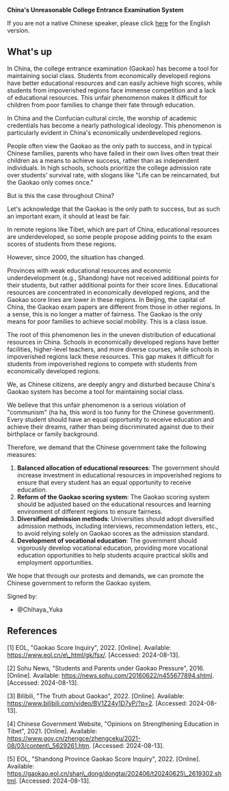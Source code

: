 **China's Unreasonable College Entrance Examination System**

If you are not a native Chinese speaker, please click [here](README\_EN.md) for the English version.

## What's up

In China, the college entrance examination (Gaokao) has become a tool for maintaining social class. Students from economically developed regions have better educational resources and can easily achieve high scores, while students from impoverished regions face immense competition and a lack of educational resources. This unfair phenomenon makes it difficult for children from poor families to change their fate through education.

In China and the Confucian cultural circle, the worship of academic credentials has become a nearly pathological ideology. This phenomenon is particularly evident in China's economically underdeveloped regions.

People often view the Gaokao as the only path to success, and in typical Chinese families, parents who have failed in their own lives often treat their children as a means to achieve success, rather than as independent individuals. In high schools, schools prioritize the college admission rate over students' survival rate, with slogans like "Life can be reincarnated, but the Gaokao only comes once."

But is this the case throughout China?

Let's acknowledge that the Gaokao is the only path to success, but as such an important exam, it should at least be fair.

In remote regions like Tibet, which are part of China, educational resources are underdeveloped, so some people propose adding points to the exam scores of students from these regions.

However, since 2000, the situation has changed.

Provinces with weak educational resources and economic underdevelopment (e.g., Shandong) have not received additional points for their students, but rather additional points for their score lines. Educational resources are concentrated in economically developed regions, and the Gaokao score lines are lower in these regions. In Beijing, the capital of China, the Gaokao exam papers are different from those in other regions. In a sense, this is no longer a matter of fairness. The Gaokao is the only means for poor families to achieve social mobility. This is a class issue.

The root of this phenomenon lies in the uneven distribution of educational resources in China. Schools in economically developed regions have better facilities, higher-level teachers, and more diverse courses, while schools in impoverished regions lack these resources. This gap makes it difficult for students from impoverished regions to compete with students from economically developed regions.

We, as Chinese citizens, are deeply angry and disturbed because China's Gaokao system has become a tool for maintaining social class.

We believe that this unfair phenomenon is a serious violation of "communism" (ha ha, this word is too funny for the Chinese government). Every student should have an equal opportunity to receive education and achieve their dreams, rather than being discriminated against due to their birthplace or family background.

Therefore, we demand that the Chinese government take the following measures:

1.  **Balanced allocation of educational resources**: The government should increase investment in educational resources in impoverished regions to ensure that every student has an equal opportunity to receive education.
2.  **Reform of the Gaokao scoring system**: The Gaokao scoring system should be adjusted based on the educational resources and learning environment of different regions to ensure fairness.
3.  **Diversified admission methods**: Universities should adopt diversified admission methods, including interviews, recommendation letters, etc., to avoid relying solely on Gaokao scores as the admission standard.
4.  **Development of vocational education**: The government should vigorously develop vocational education, providing more vocational education opportunities to help students acquire practical skills and employment opportunities.

We hope that through our protests and demands, we can promote the Chinese government to reform the Gaokao system.

Signed by:

- @Chihaya\_Yuka

## References

[1] EOL, "Gaokao Score Inquiry", 2022. [Online]. Available: https://www.eol.cn/e\_html/gk/fsx/. [Accessed: 2024-08-13].

[2] Sohu News, "Students and Parents under Gaokao Pressure", 2016. [Online]. Available: https://news.sohu.com/20160622/n455677894.shtml. [Accessed: 2024-08-13].

[3] Bilibili, "The Truth about Gaokao", 2022. [Online]. Available: https://www.bilibili.com/video/BV1Z24y1D7yP/?p=2. [Accessed: 2024-08-13].

[4] Chinese Government Website, "Opinions on Strengthening Education in Tibet", 2021. [Online]. Available: https://www.gov.cn/zhengce/zhengceku/2021-08/03/content\_5629261.htm. [Accessed: 2024-08-13].

[5] EOL, "Shandong Province Gaokao Score Inquiry", 2022. [Online]. Available: https://gaokao.eol.cn/shan\_dong/dongtai/202406/t20240625\_2619302.shtml. [Accessed: 2024-08-13].
